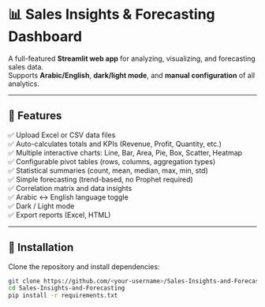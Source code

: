 # 📊 Sales Insights & Forecasting Dashboard

A full-featured **Streamlit web app** for analyzing, visualizing, and forecasting sales data.  
Supports **Arabic/English**, **dark/light mode**, and **manual configuration** of all analytics.

---

## 🚀 Features

✅ Upload Excel or CSV data files  
✅ Auto-calculates totals and KPIs (Revenue, Profit, Quantity, etc.)  
✅ Multiple interactive charts: Line, Bar, Area, Pie, Box, Scatter, Heatmap  
✅ Configurable pivot tables (rows, columns, aggregation types)  
✅ Statistical summaries (count, mean, median, max, min, std)  
✅ Simple forecasting (trend-based, no Prophet required)  
✅ Correlation matrix and data insights  
✅ Arabic ↔ English language toggle  
✅ Dark / Light mode  
✅ Export reports (Excel, HTML)

---

## 🧰 Installation

Clone the repository and install dependencies:

```bash
git clone https://github.com/<your-username>/Sales-Insights-and-Forecasting.git
cd Sales-Insights-and-Forecasting
pip install -r requirements.txt

